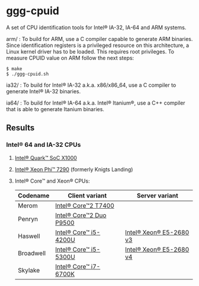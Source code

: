 # ggg-cpuid

A set of CPU identification tools for Intel® IA-32, IA-64 and ARM systems.

arm/  : To build for ARM, use a C compiler capable to generate ARM binaries. Since identification registers is a privileged resource on this architecture, a Linux kernel driver has to be loaded. This requires root privileges.
To measure CPUID value on ARM follow the next steps:

    $ make
    $ ./ggg-cpuid.sh

ia32/ : To build for Intel® IA-32 a.k.a. x86/x86_64, use a C compiler to generate Intel® IA-32 binaries.

ia64/ : To build for Intel® IA-64 a.k.a. Intel® Itanium®, use a C++ compiler that is able to generate Itanium binaries.

## Results

### Intel® 64 and IA-32 CPUs

1. [Intel® Quark™ SoC X1000](dumps/ia32/Intel®%20Quark™%20SoC%20X1000.md)
2. [Intel® Xeon Phi™ 7290](dumps/ia32/Intel®%20Xeon%20Phi™%207290.md) (formerly Knigts Landing)
3. Intel® Core™ and Xeon® CPUs:

   | Codename  | Client variant                                                         | Server variant                                                         |
   | ---       | ---                                                                    | ---                                                                    |
   | Merom     | [Intel® Core™2 T7400](dumps/ia32/Intel®%20Core™2%20T7400.md)           |                                                                        |
   | Penryn    | [Intel® Core™2 Duo P9500](dumps/ia32/Intel®%20Core™2%20Duo%20P9500.md) |                                                                        |
   | Haswell   | [Intel® Core™ i5-4200U](dumps/ia32/Intel®%20Core™%20i5-4200U.md)       | [Intel® Xeon® E5-2680 v3](dumps/ia32/Intel®%20Xeon®%20E5-2680%20v3.md) |
   | Broadwell | [Intel® Core™ i5-5300U](dumps/ia32/Intel®%20Core™%20i5-5300U.md)       | [Intel® Xeon® E5-2680 v4](dumps/ia32/Intel®%20Xeon®%20E5-2680%20v4.md) |
   | Skylake   | [Intel® Core™ i7-6700K](dumps/ia32/Intel®%20Core™%20i7-6700K.md)       |                                                                        |
